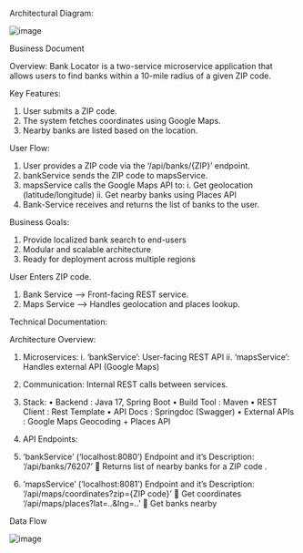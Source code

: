 Architectural Diagram:

 ![image](https://github.com/user-attachments/assets/a2fea8d1-4a3a-4bce-bd00-ba1b1f16daf1)


Business Document

Overview:
Bank Locator is a two-service microservice application that allows users to find banks within a 10-mile radius of a given ZIP code.

Key Features:
1.	User submits a ZIP code.
2.	 The system fetches coordinates using Google Maps.
3.	Nearby banks are listed based on the location.

User Flow:
1.	User provides a ZIP code via the ‘/api/banks/{ZIP}’ endpoint.
2.	bankService sends the ZIP code to mapsService.
3.	mapsService calls the Google Maps API to:
   i. Get geolocation (latitude/longitude)
   ii. Get nearby banks using Places API
4.	Bank-Service receives and returns the list of banks to the user.

Business Goals:
1.	Provide localized bank search to end-users
2.	Modular and scalable architecture
3.	Ready for deployment across multiple regions


User Enters ZIP code.
1. Bank Service --> Front-facing REST service.
2. Maps Service --> Handles geolocation and places lookup.









Technical Documentation:

Architecture Overview:

1. Microservices:
	i. ‘bankService’: User-facing REST API
ii. ‘mapsService’: Handles external API (Google Maps)

2.	Communication:
Internal REST calls between services.

3.	 Stack: 
•	Backend         : Java 17, Spring Boot 
•	Build Tool      : Maven
•	REST Client   : Rest Template
•	API Docs        : Springdoc (Swagger)
•	External APIs : Google Maps Geocoding + Places API

4.	API Endpoints:

1.	‘bankService’ (‘localhost:8080’)
Endpoint and it’s Description:
 ‘/api/banks/76207’     Returns list of nearby banks for a ZIP code .

2.	‘mapsService’ (‘localhost:8081’)
 Endpoint  and it’s Description:
 ‘/api/maps/coordinates?zip={ZIP code}’  Get coordinates
 ‘/api/maps/places?lat=..&lng=..’   Get banks nearby


Data Flow

 ![image](https://github.com/user-attachments/assets/14885bd7-6518-4447-b7a2-f1fa6fd1957c)

